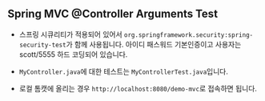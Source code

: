 ## Spring MVC @Controller Arguments Test

- 스프링 시큐리티가 적용되어 있어서 `org.springframework.security:spring-security-test`가 함께 사용됩니다. 아이디 패스워드 기본인증이고 사용자는 scott/5555 하드 코딩되어 있습니다.

- `MyController.java`에 대한 테스트는 `MyControllerTest.java`입니다.

- 로컬 톰캣에 올리는 경우 `http://localhost:8080/demo-mvc`로 접속하면 됩니다.